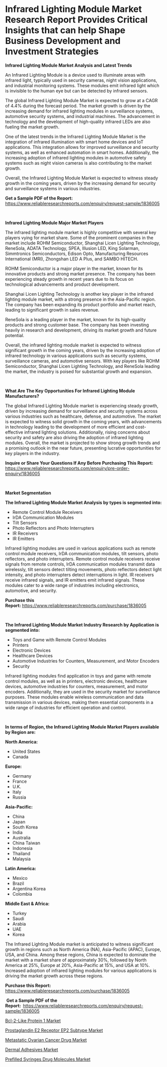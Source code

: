 <p><h1>Infrared Lighting Module Market Research Report Provides Critical Insights that can help Shape Business Development and Investment Strategies</h1></p><p><strong>Infrared Lighting Module Market Analysis and Latest Trends</strong></p>
<p><p>An Infrared Lighting Module is a device used to illuminate areas with infrared light, typically used in security cameras, night vision applications, and industrial monitoring systems. These modules emit infrared light which is invisible to the human eye but can be detected by infrared sensors.</p><p>The global Infrared Lighting Module Market is expected to grow at a CAGR of 4.4% during the forecast period. The market growth is driven by the increasing demand for infrared lighting modules in surveillance systems, automotive security systems, and industrial machines. The advancement in technology and the development of high-quality infrared LEDs are also fueling the market growth.</p><p>One of the latest trends in the Infrared Lighting Module Market is the integration of infrared illumination with smart home devices and IoT applications. This integration allows for improved surveillance and security systems, as well as enhanced automation in smart homes. Additionally, the increasing adoption of infrared lighting modules in automotive safety systems such as night vision cameras is also contributing to the market growth.</p><p>Overall, the Infrared Lighting Module Market is expected to witness steady growth in the coming years, driven by the increasing demand for security and surveillance systems in various industries.</p></p>
<p><strong>Get a Sample PDF of the Report:&nbsp;</strong> <a href="https://www.reliableresearchreports.com/enquiry/request-sample/1836005">https://www.reliableresearchreports.com/enquiry/request-sample/1836005</a></p>
<p>&nbsp;</p>
<p><strong>Infrared Lighting Module Major Market Players</strong></p>
<p><p>The infrared lighting module market is highly competitive with several key players vying for market share. Some of the prominent companies in the market include ROHM Semiconductor, Shanghai Licen Lighting Technology, ReneSola, ADATA Technology, SPEA, Illusion LED, King Solarman, Simmtronics Semiconductors, Edison Opto, Manufacturing Resources International (MRI), Zhongshan LED A Plus, and SAMBO HITECH.</p><p>ROHM Semiconductor is a major player in the market, known for its innovative products and strong market presence. The company has been experiencing steady growth in recent years due to its focus on technological advancements and product development.</p><p>Shanghai Licen Lighting Technology is another key player in the infrared lighting module market, with a strong presence in the Asia-Pacific region. The company has been expanding its product portfolio and market reach, leading to significant growth in sales revenue.</p><p>ReneSola is a leading player in the market, known for its high-quality products and strong customer base. The company has been investing heavily in research and development, driving its market growth and future potential.</p><p>Overall, the infrared lighting module market is expected to witness significant growth in the coming years, driven by the increasing adoption of infrared technology in various applications such as security systems, surveillance cameras, and automotive sensors. With key players like ROHM Semiconductor, Shanghai Licen Lighting Technology, and ReneSola leading the market, the industry is poised for substantial growth and expansion.</p></p>
<p>&nbsp;</p>
<p><strong>What Are The Key Opportunities For Infrared Lighting Module Manufacturers?</strong></p>
<p><p>The global Infrared Lighting Module market is experiencing steady growth, driven by increasing demand for surveillance and security systems across various industries such as healthcare, defense, and automotive. The market is expected to witness solid growth in the coming years, with advancements in technology leading to the development of more efficient and cost-effective infrared lighting solutions. Additionally, rising concerns about security and safety are also driving the adoption of infrared lighting modules. Overall, the market is projected to show strong growth trends and a promising outlook in the near future, presenting lucrative opportunities for key players in the industry.</p></p>
<p><strong>Inquire or Share Your Questions If Any Before Purchasing This Report:</strong> <a href="https://www.reliableresearchreports.com/enquiry/pre-order-enquiry/1836005">https://www.reliableresearchreports.com/enquiry/pre-order-enquiry/1836005</a></p>
<p>&nbsp;</p>
<p><strong>Market Segmentation</strong></p>
<p><strong>The Infrared Lighting Module Market Analysis by types is segmented into:</strong></p>
<p><ul><li>Remote Control Module Receivers</li><li>IrDA Communication Modules</li><li>Tilt Sensors</li><li>Photo Reflectors and Photo Interrupters</li><li>IR Receivers</li><li>IR Emitters</li></ul></p>
<p><p>Infrared lighting modules are used in various applications such as remote control module receivers, IrDA communication modules, tilt sensors, photo reflectors, and photo interrupters. Remote control module receivers receive signals from remote controls, IrDA communication modules transmit data wirelessly, tilt sensors detect tilting movements, photo reflectors detect light intensity, and photo interrupters detect interruptions in light. IR receivers receive infrared signals, and IR emitters emit infrared signals. These modules cater to a wide range of industries including electronics, automotive, and security.</p></p>
<p><strong>Purchase this Report:&nbsp;</strong><a href="https://www.reliableresearchreports.com/purchase/1836005">https://www.reliableresearchreports.com/purchase/1836005</a></p>
<p>&nbsp;</p>
<p><strong>The Infrared Lighting Module Market Industry Research by Application is segmented into:</strong></p>
<p><ul><li>Toys and Game with Remote Control Modules</li><li>Printers</li><li>Electronic Devices</li><li>Healthcare Devices</li><li>Automotive Industries for Counters, Measurement, and Motor Encoders</li><li>Security</li></ul></p>
<p><p>Infrared lighting modules find application in toys and game with remote control modules, as well as in printers, electronic devices, healthcare devices, automotive industries for counters, measurement, and motor encoders. Additionally, they are used in the security market for surveillance purposes. These modules enable wireless communication and data transmission in various devices, making them essential components in a wide range of industries for efficient operation and control.</p></p>
<p>&nbsp;</p>
<p><strong>In terms of Region, the Infrared Lighting Module Market Players available by Region are:</strong></p>
<p>
    <p> <strong> North America: </strong>
        <ul>
            <li>United States</li>
            <li>Canada</li>
        </ul>
        </p> 
    <p> <strong> Europe: </strong>
        <ul>
            <li>Germany</li>
            <li>France</li>
            <li>U.K.</li>
            <li>Italy</li>
            <li>Russia</li>
        </ul>
        </p> 
    <p> <strong> Asia-Pacific: </strong>
        <ul>
            <li>China</li>
            <li>Japan</li>
            <li>South Korea</li>
            <li>India</li>
            <li>Australia</li>
            <li>China Taiwan</li>
            <li>Indonesia</li>
            <li>Thailand</li>
            <li>Malaysia</li>
        </ul>
        </p> 
    <p> <strong> Latin America: </strong>
        <ul>
            <li>Mexico</li>
            <li>Brazil</li>
            <li>Argentina Korea</li>
            <li>Colombia</li>
        </ul>
        </p> 
    <p> <strong> Middle East & Africa: </strong>
        <ul>
            <li>Turkey</li>
            <li>Saudi</li>
            <li>Arabia</li>
            <li>UAE</li>
            <li>Korea</li>
        </ul>
    </p>
    </p>
<p><p>The Infrared Lighting Module market is anticipated to witness significant growth in regions such as North America (NA), Asia-Pacific (APAC), Europe, USA, and China. Among these regions, China is expected to dominate the market with a market share of approximately 30%, followed by North America at 25%, Europe at 20%, Asia-Pacific at 15%, and USA at 10%. Increased adoption of infrared lighting modules for various applications is driving the market growth across these regions.</p></p>
<p><strong>Purchase this Report: </strong><a href="https://www.reliableresearchreports.com/purchase/1836005">https://www.reliableresearchreports.com/purchase/1836005</a></p>
<p>&nbsp;<strong>Get a Sample PDF of the Report:&nbsp;&nbsp;</strong><a href="https://www.reliableresearchreports.com/enquiry/request-sample/1836005">https://www.reliableresearchreports.com/enquiry/request-sample/1836005</a></p>
<p><strong></strong></p>
<p><p><a href="https://medium.com/@bobbyrobinson56/bcl-2-like-protein-1-market-size-market-outlook-and-market-forecast-2024-to-2031-3ae63da52aa5">Bcl-2-Like Protein 1 Market</a></p><p><a href="https://medium.com/@bobbyrobinson56/prostaglandin-e2-receptor-ep2-subtype-market-insight-market-trends-growth-forecasted-from-2024-a5fd29d7d93e">Prostaglandin E2 Receptor EP2 Subtype Market</a></p><p><a href="https://medium.com/@bobbyrobinson56/metastatic-ovarian-cancer-drug-market-size-reveals-the-best-marketing-channels-in-global-industry-30bd2cc9a04c">Metastatic Ovarian Cancer Drug Market</a></p><p><a href="https://medium.com/@bobbyrobinson56/dermal-adhesives-market-comprehensive-assessment-by-type-application-and-geography-8a3b6e763de7">Dermal Adhesives Market</a></p><p><a href="https://medium.com/@bobbyrobinson56/prefilled-syringes-drug-molecules-market-size-reveals-the-best-marketing-channels-in-global-27dcb07cd8e3">Prefilled Syringes Drug Molecules Market</a></p></p>